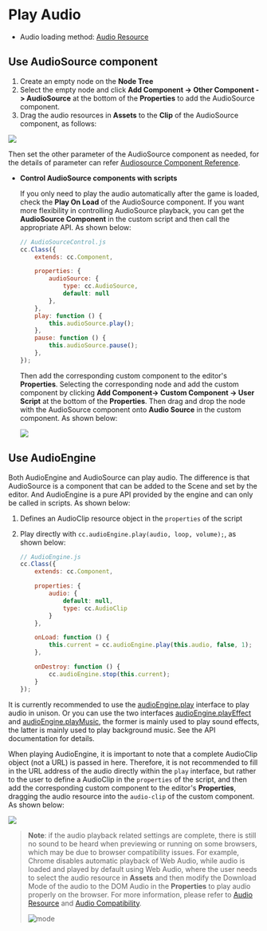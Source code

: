 # Play Audio

- Audio loading method: [Audio Resource](../asset-workflow/audio-asset.md)

## Use AudioSource component

1. Create an empty node on the **Node Tree**
2. Select the empty node and click **Add Component -> Other Component -> AudioSource** at the bottom of the **Properties** to add the AudioSource component.
3. Drag the audio resources in **Assets** to the **Clip** of the AudioSource component, as follows:

![](audio/audiosource.png)

Then set the other parameter of the AudioSource component as needed, for the details of parameter can refer [Audiosource Component Reference](../components/audiosource.md).

- **Control AudioSource components with scripts**

    If you only need to play the audio automatically after the game is loaded, check the **Play On Load** of the AudioSource component. If you want more flexibility in controlling AudioSource playback, you can get the **AudioSource Component** in the custom script and then call the appropriate API. As shown below:

    ```js
    // AudioSourceControl.js
    cc.Class({
        extends: cc.Component,

        properties: {
            audioSource: {
                type: cc.AudioSource,
                default: null
            },
        },
        play: function () {
            this.audioSource.play();
        },
        pause: function () {
            this.audioSource.pause();
        },
    });
    ```

    Then add the corresponding custom component to the editor's **Properties**. Selecting the corresponding node and add the custom component by clicking **Add Component-> Custom Component -> User Script** at the bottom of the **Properties**. Then drag and drop the node with the AudioSource component onto **Audio Source** in the custom component. As shown below:

    ![](audio/audiosourcecontrol.png)

## Use AudioEngine

Both AudioEngine and AudioSource can play audio. The difference is that AudioSource is a component that can be added to the Scene and set by the editor. And AudioEngine is a pure API provided by the engine and can only be called in scripts. As shown below:

1. Defines an AudioClip resource object in the `properties` of the script
2. Play directly with `cc.audioEngine.play(audio, loop, volume);`, as shown below:

    ```js
    // AudioEngine.js
    cc.Class({
        extends: cc.Component,

        properties: {
            audio: {
                default: null,
                type: cc.AudioClip
            }
        },

        onLoad: function () {
            this.current = cc.audioEngine.play(this.audio, false, 1);
        },

        onDestroy: function () {
            cc.audioEngine.stop(this.current);
        }
    });
    ```

It is currently recommended to use the [audioEngine.play](%__APIDOC__%/en/classes/audioEngine.html#play) interface to play audio in unison. Or you can use the two interfaces [audioEngine.playEffect](%__APIDOC__%/en/classes/audioEngine.html#playeffect) and [audioEngine.playMusic](%__APIDOC__%/en/classes/audioEngine.html#playmusic), the former is mainly used to play sound effects, the latter is mainly used to play background music. See the API documentation for details.

When playing AudioEngine, it is important to note that a complete AudioClip object (not a URL) is passed in here. Therefore, it is not recommended to fill in the URL address of the audio directly within the `play` interface, but rather to the user to define a AudioClip in the `properties` of the script, and then add the corresponding custom component to the editor's **Properties**, dragging the audio resource into the `audio-clip` of the custom component. As shown below:

![](audio/audioengine.png)

> **Note**: if the audio playback related settings are complete, there is still no sound to be heard when previewing or running on some browsers, which may be due to browser compatibility issues. For example, Chrome disables automatic playback of Web Audio, while audio is loaded and played by default using Web Audio, where the user needs to select the audio resource in **Assets** and then modify the Download Mode of the audio to the DOM Audio in the **Properties** to play audio properly on the browser. For more information, please refer to [Audio Resource](../asset-workflow/audio-asset.md) and [Audio Compatibility](compatibility.md).
>
> ![mode](audio/mode.png)
